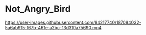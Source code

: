 # Not_Angry_Bird
https://user-images.githubusercontent.com/84217740/187084032-5a6ab915-f67b-461e-a2bc-13d310a75690.mp4
